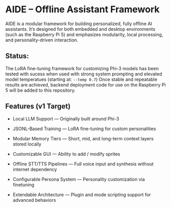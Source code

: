 # AIDE – Offline Assistant Framework
AIDE is a modular framework for building personalized, fully offline AI assistants.
It’s designed for both embedded and desktop environments (such as the Raspberry Pi 5) and emphasizes modularity, local processing, and personality-driven interaction.

## Status:
The LoRA fine-tuning framework for customizing Phi-3 models has been tested with sucess when used with strong system prompting and elevated model temperatues (starting at: `--temp 0.7`)
Once stable and repeatable results are achieved, backend deployment code for use on the Raspberry Pi 5 will be added to this repository.

## Features (v1 Target)
- Local LLM Support — Originally built around Phi-3

- JSONL-Based Training — LoRA fine-tuning for custom personalities

- Modular Memory Tiers — Short, mid, and long-term context layers stored locally 

- Customizable GUI — Ability to add / modify sprites

- Offline STT/TTS Pipelines — Full voice input and synthesis without internet dependency

- Configurable Persona System — Personality customization via finetuning

- Extendable Architecture — Plugin and mode scripting support for advanced behaviors

